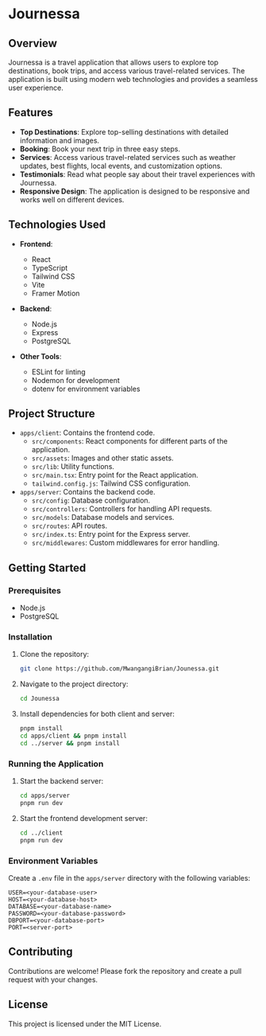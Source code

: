 # Journessa

## Overview

Journessa is a travel application that allows users to explore top destinations, book trips, and access various travel-related services. The application is built using modern web technologies and provides a seamless user experience.

## Features

* **Top Destinations**: Explore top-selling destinations with detailed information and images.
* **Booking**: Book your next trip in three easy steps.
* **Services**: Access various travel-related services such as weather updates, best flights, local events, and customization options.
* **Testimonials**: Read what people say about their travel experiences with Journessa.
* **Responsive Design**: The application is designed to be responsive and works well on different devices.

## Technologies Used

* **Frontend**: 
  * React
  * TypeScript
  * Tailwind CSS
  * Vite
  * Framer Motion
* **Backend**: 
  * Node.js
  * Express
  * PostgreSQL

* **Other Tools**: 
  * ESLint for linting
  * Nodemon for development
  * dotenv for environment variables

## Project Structure

* `apps/client`: Contains the frontend code.
  * `src/components`: React components for different parts of the application.
  * `src/assets`: Images and other static assets.
  * `src/lib`: Utility functions.
  * `src/main.tsx`: Entry point for the React application.
  * `tailwind.config.js`: Tailwind CSS configuration.
* `apps/server`: Contains the backend code.
  * `src/config`: Database configuration.
  * `src/controllers`: Controllers for handling API requests.
  * `src/models`: Database models and services.
  * `src/routes`: API routes.
  * `src/index.ts`: Entry point for the Express server.
  * `src/middlewares`: Custom middlewares for error handling.

## Getting Started

### Prerequisites

* Node.js
* PostgreSQL

### Installation

1. Clone the repository:
   ```bash
   git clone https://github.com/MwangangiBrian/Jounessa.git
   ```
2. Navigate to the project directory:
   ```bash
   cd Jounessa
   ```
3. Install dependencies for both client and server:
   ```bash
   pnpm install
   cd apps/client && pnpm install
   cd ../server && pnpm install
   ```

### Running the Application

1. Start the backend server:
   ```bash
   cd apps/server
   pnpm run dev
   ```
2. Start the frontend development server:
   ```bash
   cd ../client
   pnpm run dev
   ```

### Environment Variables

Create a `.env` file in the `apps/server` directory with the following variables:
```
USER=<your-database-user>
HOST=<your-database-host>
DATABASE=<your-database-name>
PASSWORD=<your-database-password>
DBPORT=<your-database-port>
PORT=<server-port>
```

## Contributing

Contributions are welcome! Please fork the repository and create a pull request with your changes.

## License

This project is licensed under the MIT License.
